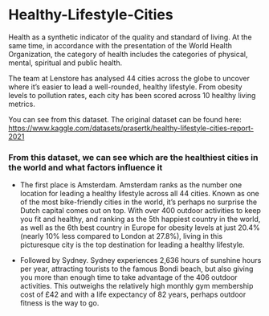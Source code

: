 # Healthy-Lifestyle-Cities

Health as a synthetic indicator of the quality and standard of living. At the same time, in accordance with the presentation of the World Health Organization, the category of health includes the categories of physical, mental, spiritual and public health. 

The team at Lenstore has analysed 44 cities across the globe to uncover where it’s easier to lead a well-rounded, healthy lifestyle. From obesity levels to pollution rates, each city has been scored across 10 healthy living metrics.

You can see from this dataset. The original dataset can be found here: https://www.kaggle.com/datasets/prasertk/healthy-lifestyle-cities-report-2021


### From this dataset, we can see which are the healthiest cities in the world and what factors influence it

- The first place is Amsterdam. Amsterdam ranks as the number one location for leading a healthy lifestyle across all 44 cities. Known as one of the most bike-friendly cities in the world, it’s perhaps no surprise the Dutch capital comes out on top. With over 400 outdoor activities to keep you fit and healthy, and ranking as the 5th happiest country in the world, as well as the 6th best country in Europe for obesity levels at just 20.4% (nearly 10% less compared to London at 27.8%), living in this picturesque city is the top destination for leading a healthy lifestyle.

- Followed by Sydney. Sydney experiences 2,636 hours of sunshine hours per year, attracting tourists to the famous Bondi beach, but also giving you more than enough time to take advantage of the 406 outdoor activities. This outweighs the relatively high monthly gym membership cost of £42 and with a life expectancy of 82 years, perhaps outdoor fitness is the way to go.
